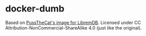 # docker-dumb

Based on [PussTheCat's image for LibremDB](https://github.com/PussTheCat-org/docker-libremdb-quay). Licensed under CC Attribution-NonCommercial-ShareAlike 4.0 (just like the original).
